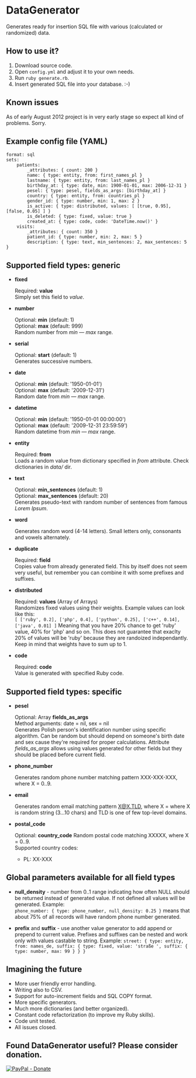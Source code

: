 DataGenerator
=============

Generates ready for insertion SQL file with various (calculated or randomized) data.

How to use it?
--------------

1. Download source code.
2. Open `config.yml` and adjust it to your own needs.
3. Run `ruby generate.rb`.
4. Insert generated SQL file into your database. :-)

Known issues
------------

As of early August 2012 project is in very early stage so expect all kind of problems. Sorry.

Example config file (YAML)
--------------------------

	format: sql
	sets:
	    patients:
	        _attributes: { count: 200 }
	        name: { type: entity, from: first_names_pl }
	        lastname: { type: entity, from: last_names_pl }
	        birthday_at: { type: date, min: 1900-01-01, max: 2006-12-31 }
	        pesel: { type: pesel, fields_as_args: [birthday_at] }
	        country: { type: entity, from: countries_pl }
	        gender_id: { type: number, min: 1, max: 2 }
	        is_active: { type: distributed, values: [ [true, 0.95], [false, 0.05] ] }
	        is_deleted: { type: fixed, value: true }
	        created_at: { type: code, code: 'DateTime.now()' }
	    visits:
	        _attributes: { count: 350 }
	        patient_id: { type: number, min: 2, max: 5 }
	        description: { type: text, min_sentences: 2, max_sentences: 5 }

Supported field types: generic
------------------------------

*	**fixed**

	Required: **value**  
	Simply set this field to *value*.

*	**number**

	Optional: **min** (default: 1)  
	Optional: **max** (default: 999)  
	Random number from *min* — *max* range.

*	**serial**

	Optional: **start** (default: 1)  
	Generates successive numbers.

*	**date**

	Optional: **min** (default: '1950-01-01')  
	Optional: **max** (default: '2009-12-31')  
	Random date from *min* — *max* range.

*	**datetime**

	Optional: **min** (default: '1950-01-01 00:00:00')  
	Optional: **max** (default: '2009-12-31 23:59:59')  
	Random datetime from *min* — *max* range.

*	**entity**

	Required: **from**  
	Loads a random value from dictionary specified in *from* attribute. Check dictionaries
	in *data/* dir.

*	**text**

	Optional: **min_sentences** (default: 1)  
	Optional: **max_sentences** (default: 20)  
	Generates pseudo-text with random number of sentences from famous *Lorem Ipsum*.

*	**word**

	Generates random word (4-14 letters). Small letters only, consonants and vowels alternately.

*	**duplicate**

	Required: **field**  
	Copies value from already generated field. This by itself does not seem very useful, but
	remember you can combine it with some prefixes and suffixes.

*	**distributed**

	Required: **values** (Array of Arrays)  
	Randomizes fixed values using their weights. Example values can look like this:  
	`[ ['ruby', 0.2], ['php', 0.4], ['python', 0.25], ['c++', 0.14], ['java', 0.01] ]`
	Meaning that you have 20% chance to get 'ruby' value, 40% for 'php' and so on. This
	does not guarantee that exaclty 20% of values will be 'ruby' because they are
	randoized independantly. Keep in mind that weights have to sum up to 1.

*	**code**

	Required: **code**  
	Value is generated with specified Ruby code.

Supported field types: specific
-------------------------------

*	**pesel**

	Optional: Array **fields_as_args**  
	Method arguments: date = nil, sex = nil  
	Generates Polish person's identification number using specific algorithm. Can be random
	but should depend on someone's birth date and sex cause they're required for proper calculations.
	Attribute *fields_as_args* allows using values generated for other fields but they should be placed
	before current field.

*	**phone_number**

	Generates random phone number matching pattern XXX-XXX-XXX, where X = 0..9.

*	**email**

	Generates random email matching pattern X@X.TLD, where X = where X is random string (3…10 chars)
	and TLD is one of few top-level domains.

*	**postal_code**
	
	Optional: **country_code**
	Random postal code matching XXXXX, where X = 0..9.  
	Supported country codes:  
	* PL: XX-XXX

Global parameters available for all field types
-----------------------------------------------

*	**null_density** - number from 0..1 range indicating how often NULL should be returned instead of generated
	value. If not defined all values will be generated. Example:  
	`phone_number: { type: phone_number, null_density: 0.25 }`
	means that about 75% of all records will have random phone number generated.

*	**prefix** and **suffix** - use another value generator to add append or prepend to current value. Prefixes
	and suffixes can be nested and work only with values castable to string. Example: `street: { type: entity, from: names_de,
	suffix: { type: fixed, value: 'straße ', suffix: { type: number, max: 99 } } }`

Imagining the future
--------------------

* More user friendly error handling.
* Writing also to CSV.
* Support for auto-increment fields and SQL COPY format.
* More specific generators.
* Much more dictionaries (and better organized).
* Constant code refactorization (to improve my Ruby skills).
* Code unit tested.
* All issues closed.

Found DataGenerator useful? Please consider donation.
-----------------------------------------------------

[![PayPal - Donate](https://www.paypal.com/en_US/i/btn/btn_donate_LG.gif)](https://www.paypal.com/cgi-bin/webscr?cmd=_donations&business=5PA9R5DP35T92&lc=PL&currency_code=EUR&bn=PP%2dDonationsBF%3abtn_donateCC_LG%2egif%3aNonHosted)
